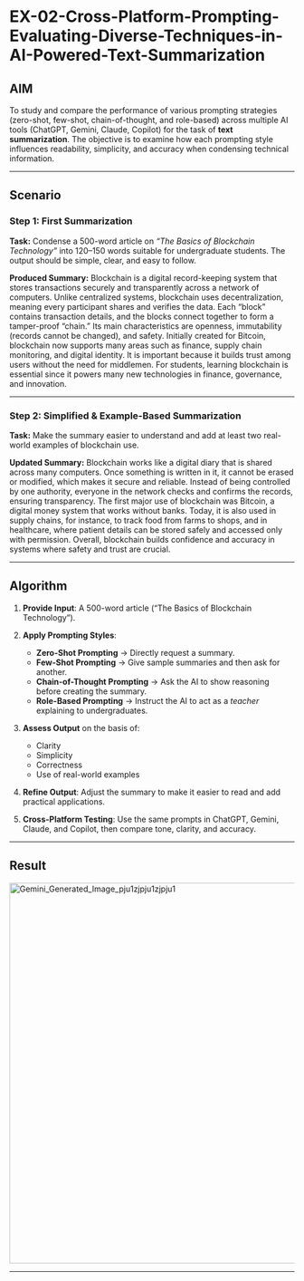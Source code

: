 # EX-02-Cross-Platform-Prompting-Evaluating-Diverse-Techniques-in-AI-Powered-Text-Summarization

## AIM

To study and compare the performance of various prompting strategies (zero-shot, few-shot, chain-of-thought, and role-based) across multiple AI tools (ChatGPT, Gemini, Claude, Copilot) for the task of **text summarization**. The objective is to examine how each prompting style influences readability, simplicity, and accuracy when condensing technical information.

---

## Scenario

### Step 1: First Summarization

**Task:** Condense a 500-word article on *“The Basics of Blockchain Technology”* into 120–150 words suitable for undergraduate students. The output should be simple, clear, and easy to follow.

**Produced Summary:**
Blockchain is a digital record-keeping system that stores transactions securely and transparently across a network of computers. Unlike centralized systems, blockchain uses decentralization, meaning every participant shares and verifies the data. Each “block” contains transaction details, and the blocks connect together to form a tamper-proof “chain.” Its main characteristics are openness, immutability (records cannot be changed), and safety. Initially created for Bitcoin, blockchain now supports many areas such as finance, supply chain monitoring, and digital identity. It is important because it builds trust among users without the need for middlemen. For students, learning blockchain is essential since it powers many new technologies in finance, governance, and innovation.

---

### Step 2: Simplified & Example-Based Summarization

**Task:** Make the summary easier to understand and add at least two real-world examples of blockchain use.

**Updated Summary:**
Blockchain works like a digital diary that is shared across many computers. Once something is written in it, it cannot be erased or modified, which makes it secure and reliable. Instead of being controlled by one authority, everyone in the network checks and confirms the records, ensuring transparency. The first major use of blockchain was Bitcoin, a digital money system that works without banks. Today, it is also used in supply chains, for instance, to track food from farms to shops, and in healthcare, where patient details can be stored safely and accessed only with permission. Overall, blockchain builds confidence and accuracy in systems where safety and trust are crucial.

---

## Algorithm

1. **Provide Input**: A 500-word article (“The Basics of Blockchain Technology”).
2. **Apply Prompting Styles**:

   * **Zero-Shot Prompting** → Directly request a summary.
   * **Few-Shot Prompting** → Give sample summaries and then ask for another.
   * **Chain-of-Thought Prompting** → Ask the AI to show reasoning before creating the summary.
   * **Role-Based Prompting** → Instruct the AI to act as a *teacher* explaining to undergraduates.
3. **Assess Output** on the basis of:

   * Clarity
   * Simplicity
   * Correctness
   * Use of real-world examples
4. **Refine Output**: Adjust the summary to make it easier to read and add practical applications.
5. **Cross-Platform Testing**: Use the same prompts in ChatGPT, Gemini, Claude, and Copilot, then compare tone, clarity, and accuracy.

---

## Result

<img width="1536" height="672" alt="Gemini_Generated_Image_pju1zjpju1zjpju1" src="https://github.com/user-attachments/assets/06971e30-cdb8-4b3f-940c-dda42e1d1625" />


---
